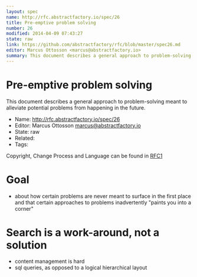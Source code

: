 ```yaml
---
layout: spec
name: http://rfc.abstractfactory.io/spec/26
title: Pre-emptive problem solving
number: 26
modified: 2014-04-09 07:43:27
state: raw
link: https://github.com/abstractfactory/rfc/blob/master/spec26.md
editor: Marcus Ottosson <marcus@abstractfactory.io>
summary: This document describes a general approach to problem-solving meant to alleviate potential problems from happening in the future.
---
```


# Pre-emptive problem solving

This document describes a general approach to problem-solving meant to alleviate potential problems from happening in the future.

* Name: http://rfc.abstractfactory.io/spec/26
* Editor: Marcus Ottosson <marcus@abstractfactory.io>
* State: raw
* Related: 
* Tags: 

Copyright, Change Process and Language can be found in [RFC1](http://rfc.abstractfactory.io/spec/1)

# Goal

- about how certain problems are never meant to surface in the first place and that certain approaches to problems inadvertently "paints you into a corner"

# Search is a work-around, not a solution

- content management is hard
- sql queries, as opposed to a logical hierarchical layout

[Problem 1]: https://groups.google.com/forum/#!topic/camlistore/tL-DhGB8Ddg
